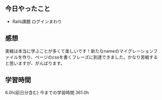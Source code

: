 ## 今日やったこと
- Rails課題 ログインまわり

## 感想
実戦は本当に学ぶことが多くて楽しいです！新たなnameのマイグレーションファイルを作り、ページのcssを書くフレーズに到達できました。かなり苦戦すると思いますが、がんばります。

## 学習時間
6.0h(前日分含む) 今までの学習時間 361.0h
